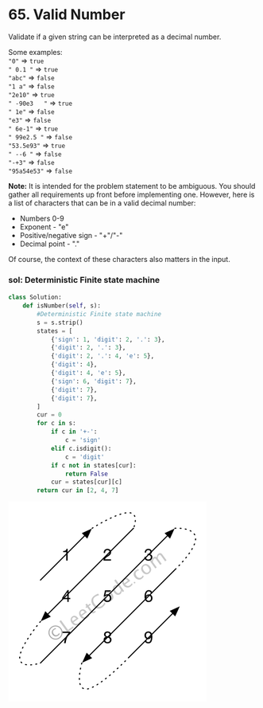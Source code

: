 # 65. Valid Number

Validate if a given string can be interpreted as a decimal number.

Some examples:  
`"0"` =&gt; `true`  
`" 0.1 "` =&gt; `true`  
`"abc"` =&gt; `false`  
`"1 a"` =&gt; `false`  
`"2e10"` =&gt; `true`  
`" -90e3   "` =&gt; `true`  
`" 1e"` =&gt; `false`  
`"e3"` =&gt; `false`  
`" 6e-1"` =&gt; `true`  
`" 99e2.5 "` =&gt; `false`  
`"53.5e93"` =&gt; `true`  
`" --6 "` =&gt; `false`  
`"-+3"` =&gt; `false`  
`"95a54e53"` =&gt; `false`

**Note:** It is intended for the problem statement to be ambiguous. You should gather all requirements up front before implementing one. However, here is a list of characters that can be in a valid decimal number:

* Numbers 0-9
* Exponent - "e"
* Positive/negative sign - "+"/"-"
* Decimal point - "."

Of course, the context of these characters also matters in the input.

### sol: Deterministic Finite state machine

```python
class Solution:
    def isNumber(self, s):
        #Deterministic Finite state machine
        s = s.strip()
        states = [
            {'sign': 1, 'digit': 2, '.': 3},
            {'digit': 2, '.': 3},
            {'digit': 2, '.': 4, 'e': 5},
            {'digit': 4},
            {'digit': 4, 'e': 5},
            {'sign': 6, 'digit': 7},
            {'digit': 7},
            {'digit': 7},
        ]
        cur = 0
        for c in s:
            if c in '+-':
                c = 'sign'
            elif c.isdigit():
                c = 'digit'
            if c not in states[cur]:
                return False
            cur = states[cur][c]
        return cur in [2, 4, 7]
```

![](../.gitbook/assets/image%20%2841%29.png)

